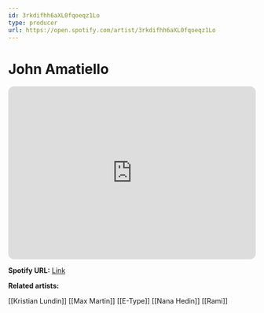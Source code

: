 ```yaml
---
id: 3rkdifhh6aXL0fqoeqz1Lo
type: producer
url: https://open.spotify.com/artist/3rkdifhh6aXL0fqoeqz1Lo
---
```

# John Amatiello

<iframe style="border-radius:12px" src="https://open.spotify.com/embed/artist/3rkdifhh6aXL0fqoeqz1Lo" width="100%" height="352" frameBorder="0" allowfullscreen="" allow="autoplay; clipboard-write; encrypted-media; fullscreen; picture-in-picture" loading="lazy"></iframe>

**Spotify URL:** [Link](https://open.spotify.com/artist/3rkdifhh6aXL0fqoeqz1Lo)

**Related artists:**

[[Kristian Lundin]]
[[Max Martin]]
[[E-Type]]
[[Nana Hedin]]
[[Rami]]
